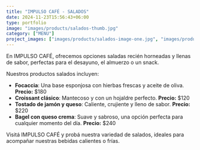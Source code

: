 ```yaml
---
title: "IMPULSO CAFÉ - SALADOS"
date: 2024-11-23T15:56:43+06:00
type: portfolio
image: "images/products/salados-thumb.jpg"
category: ["MENU"]
project_images: ["images/products/salados-image-one.jpg", "images/products/salados-image-two.jpg"]
---
```


En IMPULSO CAFÉ, ofrecemos opciones saladas recién horneadas y llenas de sabor, perfectas para el desayuno, el almuerzo o un snack.

Nuestros productos salados incluyen:

- **Focaccia**: Una base esponjosa con hierbas frescas y aceite de oliva. **Precio:** $180
- **Croissant clásico**: Mantecoso y con un hojaldre perfecto. **Precio:** $120
- **Tostado de jamón y queso**: Caliente, crujiente y lleno de sabor. **Precio:** $220
- **Bagel con queso crema**: Suave y sabroso, una opción perfecta para cualquier momento del día. **Precio:** $240

Visitá IMPULSO CAFÉ y probá nuestra variedad de salados, ideales para acompañar nuestras bebidas calientes o frías.
